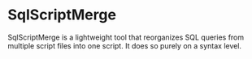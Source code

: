 # SqlScriptMerge
SqlScriptMerge is a lightweight tool that reorganizes SQL queries from multiple script files into one script. It does so purely on a syntax level.

